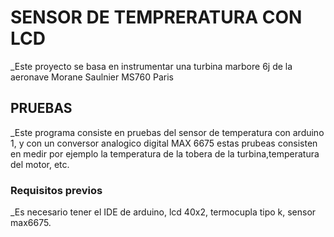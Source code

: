  # SENSOR DE TEMPRERATURA CON LCD
 _Este proyecto se basa en instrumentar una turbina marbore 6j de la aeronave Morane Saulnier MS760 Paris
 ## PRUEBAS
 _Este programa consiste en pruebas del sensor de temperatura con arduino 1, y con un conversor analogico digital MAX 6675
 estas prubeas consisten en medir por ejemplo la temperatura de la tobera de la turbina,temperatura del motor, etc.
 ### Requisitos previos
 _Es necesario tener el IDE de arduino, lcd 40x2, termocupla tipo k, sensor max6675.
 
 
 

